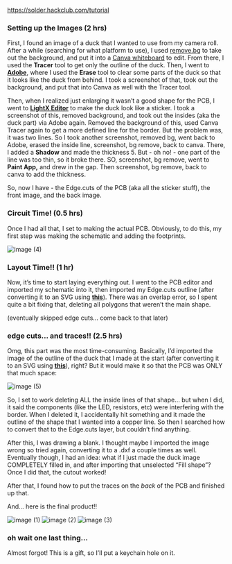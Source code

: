 https://solder.hackclub.com/tutorial

### Setting up the Images (2 hrs)

First, I found an image of a duck that I wanted to use from my camera roll. After a while (searching for what platform to use), I used [remove.bg](http://remove.bg) to take out the background, and put it into a [Canva whiteboard](https://www.canva.com/design/DAGqcYytvX4/wS42PJTTld9inSXreSQHhA/edit?ui=eyJIIjp7IkEiOnRydWV9fQ) to edit. From there, I used the **Tracer** tool to get only the outline of the duck. Then, I went to [**Adobe**](https://new.express.adobe.com/id/urn:aaid:sc:VA6C2:f0548beb-a51e-421c-8bfe-8de2d6e1cd4b?category=brands&resumeid=1750155545739), where I used the **Erase** tool to clear some parts of the duck so that it looks like the duck from behind. I took a screenshot of that, took out the background, and put that into Canva as well with the Tracer tool. 

Then, when I realized just enlarging it wasn’t a good shape for the PCB, I went to [**LightX Editor**](https://www.lightxeditor.com/edit-tools/edit?from=sticker-maker-online&tab=cutout&subTool=stickify&img=blob:https:%2F%2Fwww.lightxeditor.com%2F1432e288-33e1-4690-8d9d-21b384862536&w=490&h=510&action=default_project&social_platform_id=0&targetPage=&edType=3) to make the duck look like a sticker. I took a screenshot of this, removed background, and took out the insides (aka the duck part) via Adobe again. Removed the background of this, used Canva Tracer again to get a more defined line for the border. But the problem was, it was two lines. So I took another screenshot, removed bg, went back to Adobe, erased the inside line, screenshot, bg remove, back to canva. There, I added a **Shadow** and made the thickness 5. But - oh no! - one part of the line was too thin, so it broke there. SO, screenshot, bg remove, went to **Paint App,** and drew in the gap. Then screenshot, bg remove, back to canva to add the thickness. 

So, now I have - the Edge.cuts of the PCB (aka all the sticker stuff), the front image, and the back image.

### Circuit Time! (0.5 hrs)

Once I had all that, I set to making the actual PCB. Obviously, to do this, my first step was making the schematic and adding the footprints.

![image (4)](https://github.com/user-attachments/assets/016af21d-c45a-4227-ae74-6ef5290023f7)

### Layout Time!! (1 hr)

Now, it’s time to start laying everything out. I went to the PCB editor and imported my schematic into it, then imported my Edge.cuts outline (after converting it to an SVG using [**this**](https://www.freeconvert.com/jpg-to-svg/download)). There was an overlap error, so I spent quite a bit fixing that, deleting all polygons that weren’t the main shape. 

(eventually skipped edge cuts… come back to that later)

### edge cuts… and traces!! (2.5 hrs)

Omg, this part was the most time-consuming. Basically, I’d imported the image of the outline of the duck that I made at the start  (after converting it to an SVG using [**this**](https://www.freeconvert.com/jpg-to-svg/download)), right? But it would make it so that the PCB was ONLY that much space:

![image (5)](https://github.com/user-attachments/assets/32fd997d-54c2-46cb-8c1d-67179360a07e)

So, I set to work deleting ALL the inside lines of that shape… but when I did, it said the components (like the LED, resistors, etc) were interfering with the border. When I deleted it, I accidentally hit something and it made the outline of the shape that I wanted into a copper line. So then I searched how to convert that to the Edge.cuts layer, but couldn’t find anything.

After this, I was drawing a blank. I thought maybe I imported the image wrong so tried again, converting it to a .dxf a couple times as well. Eventually though, I had an idea: what if I just made the duck image COMPLETELY filled in, and after importing that unselected “Fill shape”? 
Once I did that, the cutout worked! 

After that, I found how to put the traces on the *back* of the PCB and finished up that. 

And… here is the final product!! 

![image (1)](https://github.com/user-attachments/assets/49034232-796a-441b-beac-dffb8775c450)
![image (2)](https://github.com/user-attachments/assets/f8db3a84-e1cd-4f32-9f5a-0b4c78e83224)
![image (3)](https://github.com/user-attachments/assets/9eefd42c-cd86-46c7-bcb8-a016a1ac3305)


### oh wait one last thing…

Almost forgot! This is a gift, so I’ll put a keychain hole on it.
